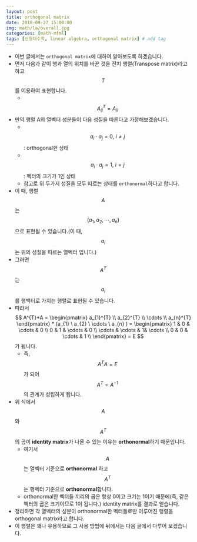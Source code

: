 ```yaml
---
layout: post
title: orthogonal matrix  
date: 2018-09-27 15:00:00
img: math/la/overall.jpg
categories: [math-mfml] 
tags: [선형대수학, linear algebra, orthogonal matrix] # add tag
---
```


- 이번 글에서는 `orthogonal matrix`에 대하여 알아보도록 하겠습니다.
- 먼저 다음과 같이 행과 열의 위치를 바꾼 것을 전치 행렬(Transpose matrix)라고 하고 $$ T $$를 이용하여 표현합니다.
    - 　$$ A^{T}_{ij} = A_{ji} $$
- 만약 행렬 A의 열벡터 성분들이 다음 성질을 따른다고 가정해보겠습니다.
    - 　$$ a_{i} \cdot a_{j} = 0, \ i \ne j $$ : orthogonal한 상태
    - 　$$ a_{i} \cdot a_{j} = 1, \ i = j $$ : 벡터의 크기가 1인 상태
    - 참고로 위 두가지 성질을 모두 따르는 상태를 `orthonormal`하다고 합니다.
- 이 때, 행렬 $$ A $$는 $$ (a_{1}, a_{2}, \cdots, a_{n}) $$ 으로 표현될 수 있습니다.(이 때, $$ a_{i} $$는 위의 성질을 따르는 열벡터 입니다.)
- 그러면 $$ A^{T} $$는 $$ a_{i} $$를 행백터로 가지는 행렬로 표현될 수 있습니다.
- 따라서 $$ A^{T}*A = \begin{pmatrix} a_{1}^{T} \\ a_{2}^{T} \\ \cdots \\ a_{n}^{T} \end{pmatrix} * (a_{1} \ a_{2} \ \cdots \  a_{n} ) = \begin{pmatrix} 1 & 0 & \cdots & 0 \\ 0 & 1 & \cdots & 0 \\ \cdots & \cdots & 1& \cdots  \\ 0 & 0  & \cdots & 1 \\ \end{pmatrix} = E $$ 가 됩니다.
    - 즉, $$ A^{T}A = E $$가 되어 $$ A^{T} = A^{-1} $$의 관계가 성립하게 됩니다.
- 위 식에서 $$ A $$와 $$ A^{T} $$의 곱이 **identity matrix**가 나올 수 있는 이유는 **orthonormal**하기 때문입니다.
    - 여기서 $$ A $$는 열벡터 기준으로 **orthonormal** 하고 $$ A^{T} $$는 행벡터 기준으로 **orthonormal**합니다.
    - orthonormal한 벡터들 끼리의 곱은 항상 0이고 크기는 1이기 때문에(즉, 같은 벡터의 곱은 크기이므로 1이 됩니다.) identity matrix를 결과로 얻습니다.
- 정리하면 각 열벡터의 성분이 orthonormal한 벡터들로만 이루어진 행렬을 orthogonal matrix라고 합니다.
- 이 행렬은 꽤나 유용하므로 그 사용 방법에 뒤에서는 다음 글에서 다루어 보겠습니다.  
      
 

